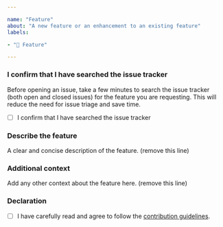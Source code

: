 ```yaml
---

name: "Feature"
about: "A new feature or an enhancement to an existing feature"
labels:

- "🎉 Feature"

---
```


### I confirm that I have searched the issue tracker
Before opening an issue, take a few minutes to search the issue tracker (both open and closed issues) for the feature you are requesting. This will reduce the need for issue triage and save time.

 - [ ] I confirm that I have searched the issue tracker

### Describe the feature
A clear and concise description of the feature. (remove this line)

### Additional context
Add any other context about the feature here. (remove this line)

### Declaration
- [ ] I have carefully read and agree to follow the [contribution guidelines](https://codeberg.org/gitnex/GitNex/wiki/Contributing).